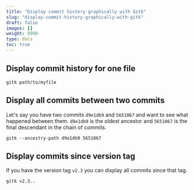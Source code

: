 ```yaml
---
title: "Display commit history graphically with Gitk"
slug: "display-commit-history-graphically-with-gitk"
draft: false
images: []
weight: 9990
type: docs
toc: true
---
```


## Display commit history for one file
`gitk path/to/myfile`

## Display all commits between two commits
Let's say you have two commits `d9e1db9` and `5651067` and want to see what happened between them. 
`d9e1db9` is the oldest ancestor and `5651067` is the final descendant in the chain of commits.

`gitk --ancestry-path d9e1db9 5651067`


## Display commits since version tag
If you have the version tag `v2.3` you can display all commits since that tag.

`gitk v2.3..`

